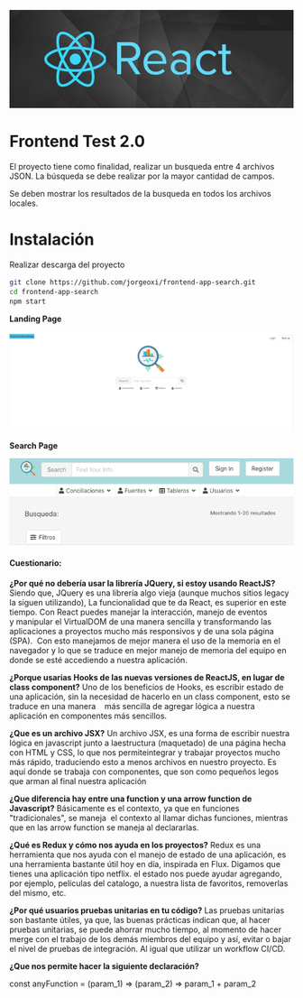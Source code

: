 ![react](https://github.com/jorgeoxi/badge-app-react/blob/master/docs/React.jpg?raw=true)

  # Frontend Test 2.0

El proyecto tiene como finalidad, realizar un busqueda entre 4 archivos JSON. La búsqueda se debe realizar por la mayor cantidad de campos.

Se deben mostrar los resultados de la busqueda en todos los archivos locales.

# Instalación

Realizar descarga del proyecto 

```sh
git clone https://github.com/jorgeoxi/frontend-app-search.git
cd frontend-app-search
npm start
```


**Landing Page**

![LandingPage](https://github.com/jorgeoxi/frontend-app-search/blob/master/docs/landingpage.png?raw=true)

**Search Page**

![SearchPage](https://github.com/jorgeoxi/frontend-app-search/blob/master/docs/searchpage.png?raw=true)

#### Cuestionario: 

**¿Por qué no debería usar la librería JQuery, si estoy usando ReactJS?**
Siendo que, JQuery es una librería algo vieja (aunque muchos sitios legacy la siguen utilizando), La funcionalidad que te da React, es superior en este tiempo. Con React puedes manejar la interacción, manejo de eventos y manipular el VirtualDOM de una manera sencilla y transformando las aplicaciones a proyectos mucho más responsivos y de una sola página (SPA).  Con esto manejamos de mejor manera el uso de la memoria en el navegador y lo que se traduce en mejor manejo de memoria del equipo en donde se esté accediendo a nuestra aplicación.

**¿Porque usarias Hooks de las nuevas versiones de ReactJS, en lugar de class component?**
Uno de los beneficios de Hooks, es escribir estado de una aplicación, sin la necesidad de hacerlo en un class component, esto se traduce en una manera    más sencilla de agregar lógica a nuestra aplicación en componentes más sencillos.

**¿Que es un archivo JSX?**
Un archivo JSX, es una forma de escribir nuestra lógica en javascript junto a laestructura (maquetado) de una página hecha con HTML y CSS, lo que nos permiteintegrar y trabajar proyectos mucho más rápido, traduciendo esto a menos archivos en nuestro proyecto. Es aquí donde se trabaja con componentes, que son como pequeños legos que arman al final nuestra aplicación

**¿Que diferencia hay entre una function y una arrow function de Javascript?**
Básicamente es el contexto, ya que en funciones "tradicionales", se maneja  el contexto al llamar dichas funciones, mientras que en las arrow function se maneja al declararlas.       

**¿Qué es Redux y cómo nos ayuda en los proyectos?**
Redux es una herramienta que nos ayuda con el manejo de estado de una aplicación, es una herramienta bastante útil hoy en día, inspirada en Flux. Digamos que tienes una aplicación tipo netflix. el estado nos puede ayudar agregando, por ejemplo, películas del catalogo, a nuestra lista de favoritos, removerlas del mismo, etc.

**¿Por qué usuarios pruebas unitarias en tu código?**
Las pruebas unitarias son bastante útiles, ya que, las buenas prácticas indican que, al hacer pruebas unitarias, se puede ahorrar mucho tiempo, al momento de hacer merge con el trabajo de los demás miembros del equipo y así, evitar o bajar el nivel de pruebas de integración. Al igual que utilizar un workflow CI/CD.

**¿Que nos permite hacer la siguiente declaración?**			

const anyFunction = (param_1) => (param_2) => param_1 + param_2

